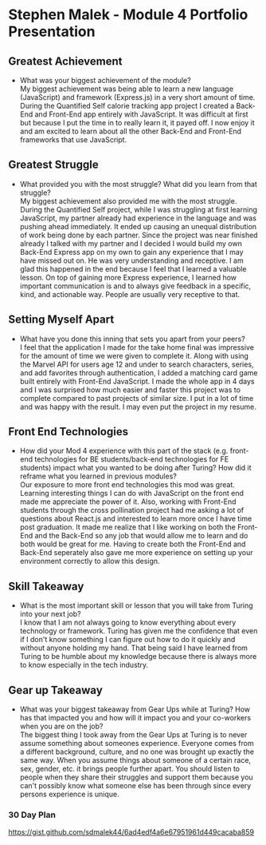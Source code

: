 # Stephen Malek - Module 4 Portfolio Presentation
  
## Greatest Achievement 
* What was your biggest achievement of the module?  
My biggest achievement was being able to learn a new language (JavaScript) and framework (Express.js) in a very short amount of time. During the Quantified Self calorie tracking app project I created a Back-End and Front-End app entirely with JavaScript. It was difficult at first but because I put the time in to really learn it, it payed off. I now enjoy it and am excited to learn about all the other Back-End and Front-End frameworks that use JavaScript. 

  
## Greatest Struggle 
* What provided you with the most struggle? What did you learn from that struggle?  
My biggest achievement also provided me with the most struggle. During the Quantified Self project, while I was struggling at first learning JavaScript, my partner already had experience in the language and was pushing ahead immediately. It ended up causing an unequal distribution of work being done by each partner. Since the project was near finished already I talked with my partner and I decided I would build my own Back-End Express app on my own to gain any experience that I may have missed out on. He was very understanding and receptive. I am glad this happened in the end because I feel that I learned a valuable lesson. On top of gaining more Express experience, I learned how important communication is and to always give feedback in a specific, kind, and actionable way. People are usually very receptive to that.

## Setting Myself Apart
* What have you done this inning that sets you apart from your peers?  
I feel that the application I made for the take home final was impressive for the amount of time we were given to complete it. Along with using the Marvel API for users age 12 and under to search characters, series, and add favorites through authentication, I added a matching card game built entirely with Front-End JavaScript. I made the whole app in 4 days and I was surprised how much easier and faster this project was to complete compared to past projects of similar size. I put in a lot of time and was happy with the result. I may even put the project in my resume.  

## Front End Technologies  
* How did your Mod 4 experience with this part of the stack (e.g. front-end technologies for BE students/back-end technologies for FE students) impact what you wanted to be doing after Turing? How did it reframe what you learned in previous modules?  
Our exposure to more front end technologies this mod was great. Learning interesting things I can do with JavaScript on the front end made me appreciate the power of it. Also, working with Front-End students through the cross pollination project had me asking a lot of questions about React.js and interested to learn more once I have time post graduation. It made me realize that I like working on both the Front-End and the Back-End so any job that would allow me to learn and do both would be great for me. Having to create both the Front-End and Back-End seperately also gave me more experience on setting up your environment correctly to allow this design. 

## Skill Takeaway
* What is the most important skill or lesson that you will take from Turing into your next job?  
I know that I am not always going to know everything about every technology or framework. Turing has given me the confidence that even if I don't know something I can figure out how to do it quickly and without anyone holding my hand. That being said I have learned from Turing to be humble about my knowledge because there is always more to know especially in the tech industry.  
## Gear up Takeaway
* What was your biggest takeaway from Gear Ups while at Turing? How has that impacted you and how will it impact you and your co-workers when you are on the job?  
The biggest thing I took away from the Gear Ups at Turing is to never assume something about someones experience. Everyone comes from a different background, culture, and no one was brought up exactly the same way. When you assume things about someone of a certain race, sex, gender, etc. it brings people further apart. You should listen to people when they share their struggles and support them because you can't possibly know what someone else has been through since every persons experience is unique.


### 30 Day Plan  
https://gist.github.com/sdmalek44/6ad4edf4a6e67951961d449cacaba859
